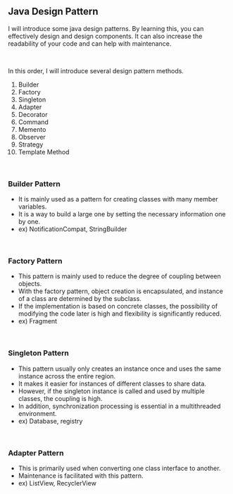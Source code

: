 
## Java Design Pattern

I will introduce some java design patterns. 
By learning this, you can effectively design and design components.
It can also increase the readability of your code and can help with maintenance.

<br>

In this order, I will introduce several design pattern methods.

1. Builder 
2. Factory 
3. Singleton 
4. Adapter
5. Decorator
6. Command
7. Memento
8. Observer
9. Strategy
10. Template Method

<br>

### Builder Pattern

- It is mainly used as a pattern for creating classes with many member variables.
- It is a way to build a large one by setting the necessary information one by one.
- ex) NotificationCompat, StringBuilder

<br>

### Factory Pattern

- This pattern is mainly used to reduce the degree of coupling between objects.
- With the factory pattern, object creation is encapsulated, and instance of a class are determined by the subclass.
- If the implementation is based on concrete classes, the possibility of modifying the code later is high and flexibility is significantly reduced.
- ex) Fragment

<br>

### Singleton Pattern

- This pattern usually only creates an instance once and uses the same instance across the entire region.
- It makes it easier for instances of different classes to share data.
- However, if the singleton instance is called and used by multiple classes, the coupling is high.
- In addition, synchronization processing is essential in a multithreaded environment.
- ex) Database, registry

<br>

### Adapter Pattern

- This is primarily used when converting one class interface to another.
- Maintenance is facilitated with this pattern.
- ex) ListView, RecyclerView 












